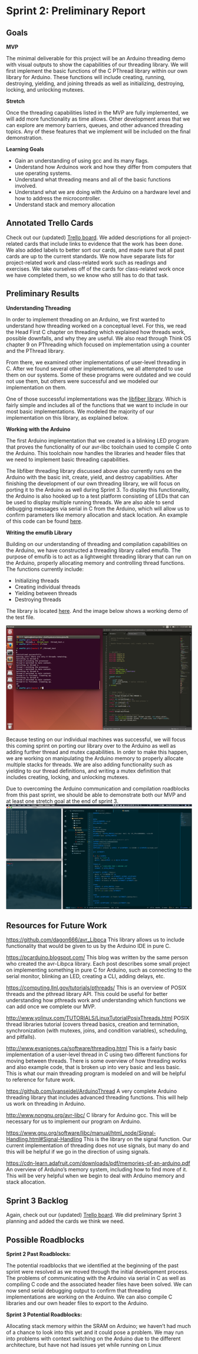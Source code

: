 # Sprint 2: Preliminary Report

## Goals

**MVP**

The minimal deliverable for this project will be an Arduino threading demo with visual outputs to show the capabilities of our threading library. We will first implement the basic functions of the C PThread library within our own library for Arduino. These functions will include creating, running, destroying, yielding, and joining threads as well as initializing, destroying, locking, and unlocking mutexes.

**Stretch**

Once the threading capabilities listed in the MVP are fully implemented, we will add more functionality as time allows. Other development areas that we can explore are memory barriers, queues, and other advanced threading topics. Any of these features that we implement will be included on the final demonstration.

**Learning Goals**

* Gain an understanding of using gcc and its many flags.
* Understand how Arduinos work and how they differ from computers that use operating systems.
* Understand what threading means and all of the basic functions involved.
* Understand what we are doing with the Arduino on a hardware level and how to address the microcontroller.
* Understand stack and memory allocation

## Annotated Trello Cards

Check out our (updated) [Trello board](https://trello.com/b/3wvm9Qzs/softsysesotericemus). We added descriptions for all project-related cards that include links to evidence that the work has been done. We also added labels to better sort our cards, and made sure that all past cards are up to the current standards. We now have separate lists for project-related work and class-related work such as readings and exercises. We take ourselves off of the cards for class-related work once we have completed them, so we know who still has to do that task.

## Preliminary Results

**Understanding Threading**

In order to implement threading on an Arduino, we first wanted to understand how threading worked on a conceptual level. For this, we read the Head First C chapter on threading which explained how threads work, possible downfalls, and why they are useful. We also read through Think OS chapter 9 on PThreading which focused on implementation using a counter and the PThread library.

From there, we examined other implementations of user-level threading in C. After we found several other implementations, we all attempted to use them on our systems. Some of these programs were outdated and we could not use them, but others were successful and we modeled our implementation on them.

One of those successful implementations was the [libfiber library](http://www.evanjones.ca/software/threading.html). Which is fairly simple and includes all of the functions that we want to include in our most basic implementations. We modeled the majority of our implementation on this library, as explained below.

**Working with the Arduino**

The first Arduino implementation that we created is a blinking LED program that proves the functionality of our avr-libc toolchain used to compile C onto the Arduino.  This toolchain now handles the libraries and header files that we need to implement basic threading capabilities.

The libfiber threading library discussed above also currently runs on the Arduino with the basic init, create, yield, and destroy capabilities.  After finishing the development of our own threading library, we will focus on porting it to the Arduino as well during Sprint 3. To display this functionality, the Arduino is also hooked up to a test platform consisting of LEDs that can be used to display multiple running threads.  We are also able to send debugging messages via serial in C from the Arduino, which will allow us to confirm parameters like memory allocation and stack location. An example of this code can be found [here](https://github.com/hannahtwiggsmith/SoftSysEsotericEmus/tree/master/hannah_sandbox/serial_test).

**Writing the emufib Library**

Building on our understanding of threading and compilation capabilities on the Arduino, we have constructed a threading library called emufib.  The purpose of emufib is to act as a lightweight threading library that can run on the Arduino, properly allocating memory and controlling thread functions.  The functions currently include:

* Initializing threads
* Creating individual threads
* Yielding between threads
* Destroying threads

The library is located [here](https://github.com/hannahtwiggsmith/SoftSysEsotericEmus/tree/master/emufib).  And the image below shows a working demo of the test file.

![emufib Library Results](./images/emufib.png "Working example of the emufib library.")

Because testing on our individual machines was successful, we will focus this coming sprint on porting our library over to the Arduino as well as adding further thread and mutex capabilities.  In order to make this happen, we are working on manipulating the Arduino memory to properly allocate multiple stacks for threads.  We are also adding functionality such as yielding to our thread definitions, and writing a mutex definition that includes creating, locking, and unlocking mutexes.

Due to overcoming the Arduino communication and compilation roadblocks from this past sprint, we should be able to demonstrate both our MVP and at least one stretch goal at the end of sprint 3.
![Serial port communication](./images/serial.jpg "Serial port communication.")

## Resources for Future Work

https://github.com/dagon666/avr_Libpca
This library allows us to include functionality that would be given to us by the Arduino IDE in pure C.

https://pcarduino.blogspot.com/
This blog was written by the same person who created the avr-Libpca library. Each post describes some small project on implementing something in pure C for Arduino, such as connecting to the serial monitor, blinking an LED, creating a CLI, adding delays, etc.

https://computing.llnl.gov/tutorials/pthreads/
This is an overview of POSIX threads and the pthread library API. This could be useful for better understanding how pthreads work and understanding which functions we can add once we complete our MVP.

http://www.yolinux.com/TUTORIALS/LinuxTutorialPosixThreads.html
POSIX thread libraries tutorial (covers thread basics, creation and termination, synchronization (with mutexes, joins, and condition variables), scheduling, and pitfalls).

http://www.evanjones.ca/software/threading.html
This is a fairly basic implementation of a user-level thread in C using two different functions for moving between threads. There is some overview of how threading works and also example code, that is broken up into very basic and less basic. This is what our main threading program is modeled on and will be helpful to reference for future work.

https://github.com/ivanseidel/ArduinoThread
A very complete Arduino threading library that includes advanced threading functions. This will help us work on threading in Arduino.

http://www.nongnu.org/avr-libc/
C library for Arduino gcc. This will be necessary for us to implement our program on Arduino.

https://www.gnu.org/software/libc/manual/html_node/Signal-Handling.html#Signal-Handling
This is the library on the signal function. Our current implementation of threading does not use signals, but many do and this will be helpful if we go in the direction of using signals.

https://cdn-learn.adafruit.com/downloads/pdf/memories-of-an-arduino.pdf
An overview of Arduino’s memory system, including how to find more of it. This will be very helpful when we begin to deal with Arduino memory and stack allocation.

## Sprint 3 Backlog

Again, check out our (updated) [Trello board](https://trello.com/b/3wvm9Qzs/softsysesotericemus). We did preliminary Sprint 3 planning and added the cards we think we need.

## Possible Roadblocks

**Sprint 2 Past Roadblocks:**

The potential roadblocks that we identified at the beginning of the past sprint were resolved as we moved through the initial development process.  The problems of communicating with the Arduino via serial in C as well as compiling C code and the associated header files have been solved.  We can now send serial debugging output to confirm that threading implementations are working on the Arduino.  We can also compile C libraries and our own header files to export to the Arduino.

**Sprint 3 Potential Roadblocks:**

Allocating stack memory within the SRAM on Arduino; we haven’t had much of a chance to look into this yet and it could pose a problem.
We may run into problems with context switching on the Arduino due to the different architecture, but have not had issues yet while running on Linux
